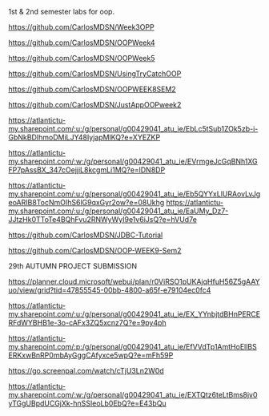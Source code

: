 1st & 2nd semester labs for oop.

https://github.com/CarlosMDSN/Week3OPP

https://github.com/CarlosMDSN/OOPWeek4

https://github.com/CarlosMDSN/OOPWeek5

https://github.com/CarlosMDSN/UsingTryCatchOOP

https://github.com/CarlosMDSN/OOPWEEK8SEM2

https://github.com/CarlosMDSN/JustAppOOPweek2

https://atlantictu-my.sharepoint.com/:u:/g/personal/g00429041_atu_ie/EbLc5tSub1ZOk5zb-i-GbNkBDIhmoDMiLJY48IyjapMlKQ?e=XYEZKP

https://atlantictu-my.sharepoint.com/:w:/g/personal/g00429041_atu_ie/EVrmgeJcGqBNh1XGFP7pAssBX_347cOejjiL8kcgmLi1MQ?e=lDN8DP

https://atlantictu-my.sharepoint.com/:u:/g/personal/g00429041_atu_ie/Eb5QYYxLlURAovLvJgeoARIB8TocNmOIhS6lG9qxGyr2ow?e=08Ukhg
https://atlantictu-my.sharepoint.com/:u:/g/personal/g00429041_atu_ie/EaUMy_Dz7-JJtzHk0TToTe4BQhFvu2RNWyWyI9e1v6iJsQ?e=hVUd7e

https://github.com/CarlosMDSN/JDBC-Tutorial

https://github.com/CarlosMDSN/OOP-WEEK9-Sem2

29th AUTUMN PROJECT SUBMISSION

https://planner.cloud.microsoft/webui/plan/r0ViRSO1pUKAjqHfuH56Z5gAAYuo/view/grid?tid=47855545-00bb-4800-a65f-e79104ec0fc4

https://atlantictu-my.sharepoint.com/:u:/g/personal/g00429041_atu_ie/EX_YYnbjtdBHnPERCERFdWYBHB1e-3o-cAFx3ZQ5xcnz7Q?e=9py4ph

https://atlantictu-my.sharepoint.com/:p:/g/personal/g00429041_atu_ie/EfVVdTp1AmtHoEllBSERKxwBnRP0mbAyGggCAfyxce5wpQ?e=mFh59P

https://go.screenpal.com/watch/cTjU3Ln2W0d

https://atlantictu-my.sharepoint.com/:w:/g/personal/g00429041_atu_ie/EXTQtz6teLtBms8jv0yTGgUBpdUCGjXk-hnSSIeoLb0EbQ?e=E43bQu













